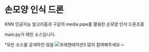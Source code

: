 # 손모양 인식 드론
KNN 인공지능 알고리즘과 구글의 media pipe를 활용한 손모양 인식 드론조종

main.py가 메인 소스입니다.

*모든 소스를 공개하진 않음
![프레젠테이션3](https://user-images.githubusercontent.com/65907318/178722334-b34b6649-2d95-4bde-8ba5-42d9f5224f48.png)
많이 참여해주세요 ~
